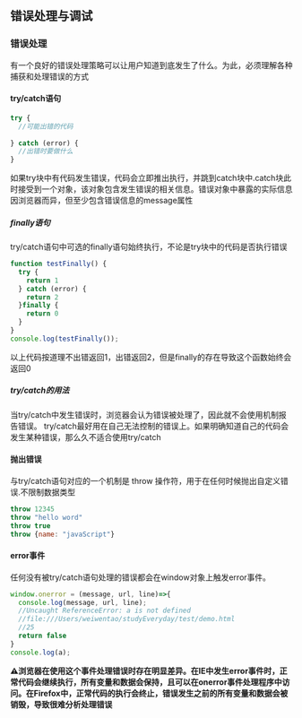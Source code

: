 
## 错误处理与调试

### 错误处理

有一个良好的错误处理策略可以让用户知道到底发生了什么。为此，必须理解各种捕获和处理错误的方式

#### try/catch语句

```js
try {
  //可能出错的代码
  
} catch (error) {
  //出错时要做什么
}
```

如果try块中有代码发生错误，代码会立即推出执行，并跳到catch块中.catch块此时接受到一个对象，该对象包含发生错误的相关信息。错误对象中暴露的实际信息因浏览器而异，但至少包含错误信息的message属性

##### finally语句

try/catch语句中可选的finally语句始终执行，不论是try块中的代码是否执行错误

```js
function testFinally() {
  try {
    return 1
  } catch (error) {
    return 2
  }finally {
    return 0
  }
}
console.log(testFinally());
```
以上代码按道理不出错返回1，出错返回2，但是finally的存在导致这个函数始终会返回0

##### try/catch的用法

当try/catch中发生错误时，浏览器会认为错误被处理了，因此就不会使用机制报告错误。
try/catch最好用在自己无法控制的错误上。如果明确知道自己的代码会发生某种错误，那么久不适合使用try/catch

#### 抛出错误

与try/catch语句对应的一个机制是 throw 操作符，用于在任何时候抛出自定义错误.不限制数据类型

```js
throw 12345
throw "hello word"
throw true
throw {name: "javaScript"}
```

#### error事件

任何没有被try/catch语句处理的错误都会在window对象上触发error事件。

```js
window.onerror = (message, url, line)=>{
  console.log(message, url, line);
  //Uncaught ReferenceError: a is not defined 
  //file:///Users/weiwentao/studyEveryday/test/demo.html 
  //25
  return false
}
console.log(a);
```

**⚠️浏览器在使用这个事件处理错误时存在明显差异。在IE中发生error事件时，正常代码会继续执行，所有变量和数据会保持，且可以在onerror事件处理程序中访问。在Firefox中，正常代码的执行会终止，错误发生之前的所有变量和数据会被销毁，导致很难分析处理错误**




